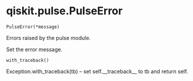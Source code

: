 <span id="qiskit-pulse-pulseerror" />

# qiskit.pulse.PulseError

<span id="undefined" />

`PulseError(*message)`

Errors raised by the pulse module.

Set the error message.

<span id="undefined" />

`with_traceback()`

Exception.with\_traceback(tb) – set self.\_\_traceback\_\_ to tb and return self.
